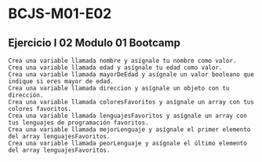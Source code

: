 # BCJS-M01-E02

## Ejercicio I 02 Modulo 01 Bootcamp

    Crea una variable llamada nombre y asígnale tu nombre como valor.
    Crea una variable llamada edad y asígnale tu edad como valor.
    Crea una variable llamada mayorDeEdad y asígnale un valor booleano que indique si eres mayor de edad.
    Crea una variable llamada direccion y asígnale un objeto con tu dirección.
    Crea una variable llamada coloresFavoritos y asígnale un array con tus colores favoritos.
    Crea una variable llamada lenguajesFavoritos y asígnale un array con tus lenguajes de programación favoritos.
    Crea una variable llamada mejorLenguaje y asígnale el primer elemento del array lenguajesFavoritos.
    Crea una variable llamada peorLenguaje y asígnale el último elemento del array lenguajesFavoritos.